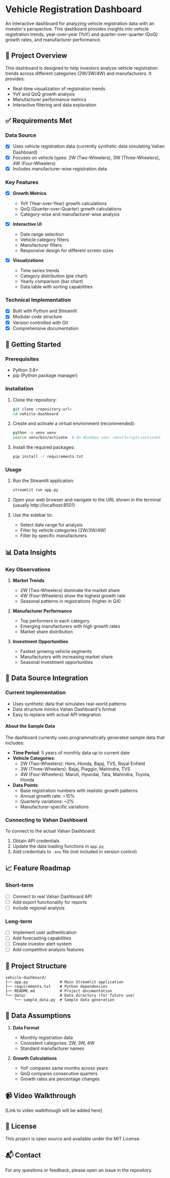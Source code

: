 # Vehicle Registration Dashboard

An interactive dashboard for analyzing vehicle registration data with an investor's perspective. This dashboard provides insights into vehicle registration trends, year-over-year (YoY) and quarter-over-quarter (QoQ) growth rates, and manufacturer performance.

## 🎯 Project Overview

This dashboard is designed to help investors analyze vehicle registration trends across different categories (2W/3W/4W) and manufacturers. It provides:
- Real-time visualization of registration trends
- YoY and QoQ growth analysis
- Manufacturer performance metrics
- Interactive filtering and data exploration

## ✅ Requirements Met

### Data Source
- [x] Uses vehicle registration data (currently synthetic data simulating Vahan Dashboard)
- [x] Focuses on vehicle types: 2W (Two-Wheelers), 3W (Three-Wheelers), 4W (Four-Wheelers)
- [x] Includes manufacturer-wise registration data

### Key Features
- [x] **Growth Metrics**
  - YoY (Year-over-Year) growth calculations
  - QoQ (Quarter-over-Quarter) growth calculations
  - Category-wise and manufacturer-wise analysis

- [x] **Interactive UI**
  - Date range selection
  - Vehicle category filters
  - Manufacturer filters
  - Responsive design for different screen sizes

- [x] **Visualizations**
  - Time series trends
  - Category distribution (pie chart)
  - Yearly comparison (bar chart)
  - Data table with sorting capabilities

### Technical Implementation
- [x] Built with Python and Streamlit
- [x] Modular code structure
- [x] Version controlled with Git
- [x] Comprehensive documentation

## 🚀 Getting Started

### Prerequisites
- Python 3.8+
- pip (Python package manager)

### Installation

1. Clone the repository:
   ```bash
   git clone <repository-url>
   cd vehicle-dashboard
   ```

2. Create and activate a virtual environment (recommended):
   ```bash
   python -m venv venv
   source venv/bin/activate  # On Windows use: venv\Scripts\activate
   ```

3. Install the required packages:
   ```bash
   pip install -r requirements.txt
   ```

### Usage

1. Run the Streamlit application:
   ```bash
   streamlit run app.py
   ```

2. Open your web browser and navigate to the URL shown in the terminal (usually http://localhost:8501)

3. Use the sidebar to:
   - Select date range for analysis
   - Filter by vehicle categories (2W/3W/4W)
   - Filter by specific manufacturers

## 📊 Data Insights

### Key Observations
1. **Market Trends**
   - 2W (Two-Wheelers) dominate the market share
   - 4W (Four-Wheelers) show the highest growth rate
   - Seasonal patterns in registrations (higher in Q4)

2. **Manufacturer Performance**
   - Top performers in each category
   - Emerging manufacturers with high growth rates
   - Market share distribution

3. **Investment Opportunities**
   - Fastest growing vehicle segments
   - Manufacturers with increasing market share
   - Seasonal investment opportunities

## 🔄 Data Source Integration

### Current Implementation
- Uses synthetic data that simulates real-world patterns
- Data structure mimics Vahan Dashboard's format
- Easy to replace with actual API integration

#### About the Sample Data
The dashboard currently uses programmatically generated sample data that includes:
- **Time Period**: 5 years of monthly data up to current date
- **Vehicle Categories**:
  - 2W (Two-Wheelers): Hero, Honda, Bajaj, TVS, Royal Enfield
  - 3W (Three-Wheelers): Bajaj, Piaggio, Mahindra, TVS
  - 4W (Four-Wheelers): Maruti, Hyundai, Tata, Mahindra, Toyota, Honda
- **Data Points**:
  - Base registration numbers with realistic growth patterns
  - Annual growth rate: ~10%
  - Quarterly variations: ~2%
  - Manufacturer-specific variations

### Connecting to Vahan Dashboard
To connect to the actual Vahan Dashboard:
1. Obtain API credentials
2. Update the data loading functions in `app.py`
3. Add credentials to `.env` file (not included in version control)

## 📈 Feature Roadmap

### Short-term
- [ ] Connect to real Vahan Dashboard API
- [ ] Add export functionality for reports
- [ ] Include regional analysis

### Long-term
- [ ] Implement user authentication
- [ ] Add forecasting capabilities
- [ ] Create investor alert system
- [ ] Add competitive analysis features

## 📂 Project Structure

```
vehicle-dashboard/
├── app.py              # Main Streamlit application
├── requirements.txt    # Python dependencies
├── README.md           # Project documentation
└── data/               # Data directory (for future use)
    └── sample_data.py  # Sample data generation
```

## 📝 Data Assumptions

1. **Data Format**
   - Monthly registration data
   - Consistent categories: 2W, 3W, 4W
   - Standard manufacturer names

2. **Growth Calculations**
   - YoY compares same months across years
   - QoQ compares consecutive quarters
   - Growth rates are percentage changes

## 📹 Video Walkthrough

[Link to video walkthrough will be added here]

## 📄 License

This project is open source and available under the MIT License.

## 📬 Contact

For any questions or feedback, please open an issue in the repository.

